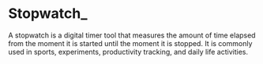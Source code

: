 # Stopwatch_
A stopwatch is a digital timer tool that measures the amount of time elapsed from the moment it is started until the moment it is stopped. It is commonly used in sports, experiments, productivity tracking, and daily life activities.
